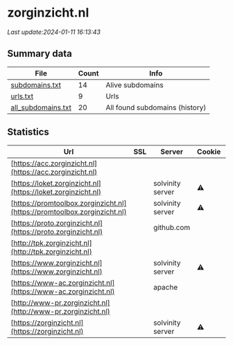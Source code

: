 # zorginzicht.nl
*Last update:2024-01-11 16:13:43*
## Summary data
| File       | Count | Info |
|------------|-------|------|
|[subdomains.txt](/data/zorginzicht/subdomains.txt)|14|Alive subdomains|
|[urls.txt](/data/zorginzicht/urls.txt)|9|Urls|
|[all_subdomains.txt](/data/zorginzicht/all_subdomains.txt)|20|All found subdomains (history)|
## Statistics
| Url | SSL | Server | Cookie | HSTS | CSP | XFO | XXP | RP | Tech |
|------------|-------|------|------|------|------|------|------|------|------|
|[https://acc.zorginzicht.nl](https://acc.zorginzicht.nl)| | | | | | | |:white_check_mark: | |Apache HTTP Server B...| |
|[https://loket.zorginzicht.nl](https://loket.zorginzicht.nl)| |solvinity server|:warning: |:white_check_mark: | |:warning: | |:white_check_mark: | |:white_check_mark: | |F5 BigIP| |
|[https://promtoolbox.zorginzicht.nl](https://promtoolbox.zorginzicht.nl)| |solvinity server|:warning: |:white_check_mark: | |:warning: | |:white_check_mark: | |:white_check_mark: | |Apache HTTP Server H...| |
|[https://proto.zorginzicht.nl](https://proto.zorginzicht.nl)| |github.com| | | | | |:white_check_mark: | |Fastly GitHub Pages...| |
|[http://tpk.zorginzicht.nl](http://tpk.zorginzicht.nl)| | | | | | | |:white_check_mark: | |F5 BigIP| |
|[https://www.zorginzicht.nl](https://www.zorginzicht.nl)| |solvinity server|:warning: |:white_check_mark: | |:warning: | |:white_check_mark: | |:white_check_mark: | |HSTS| |
|[https://www-ac.zorginzicht.nl](https://www-ac.zorginzicht.nl)| |apache| | | | | |:white_check_mark: | |Apache HTTP Server B...| |
|[http://www-pr.zorginzicht.nl](http://www-pr.zorginzicht.nl)| | | | | | | |:white_check_mark: | |F5 BigIP| |
|[https://zorginzicht.nl](https://zorginzicht.nl)| |solvinity server|:warning: |:white_check_mark: | |:warning: | |:white_check_mark: | |:white_check_mark: | |Apache HTTP Server H...| |